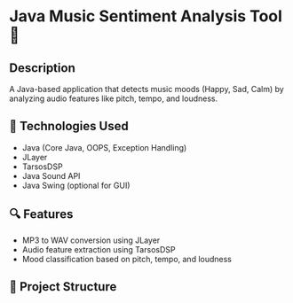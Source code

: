 # Java Music Sentiment Analysis Tool 🎵

## Description
A Java-based application that detects music moods (Happy, Sad, Calm) by analyzing audio features like pitch, tempo, and loudness.

## 🔧 Technologies Used
- Java (Core Java, OOPS, Exception Handling)
- JLayer
- TarsosDSP
- Java Sound API
- Java Swing (optional for GUI)

## 🔍 Features
- MP3 to WAV conversion using JLayer
- Audio feature extraction using TarsosDSP
- Mood classification based on pitch, tempo, and loudness

## 📁 Project Structure
